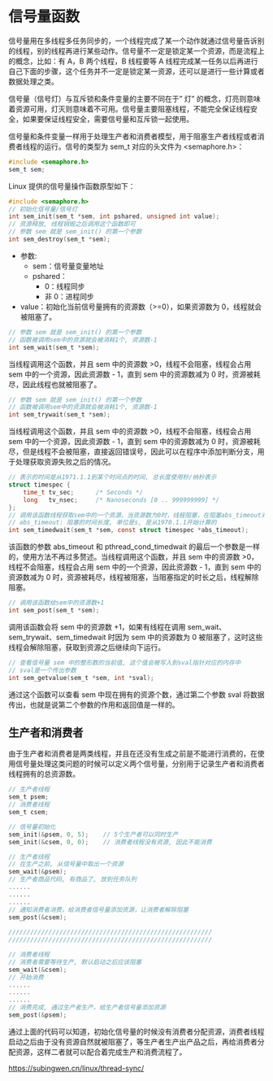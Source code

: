 # 信号量函数

信号量用在多线程多任务同步的，一个线程完成了某一个动作就通过信号量告诉别的线程，别的线程再进行某些动作。信号量不一定是锁定某一个资源，而是流程上的概念，比如：有 A，B 两个线程，B 线程要等 A 线程完成某一任务以后再进行自己下面的步骤，这个任务并不一定是锁定某一资源，还可以是进行一些计算或者数据处理之类。

信号量（信号灯）与互斥锁和条件变量的主要不同在于” 灯” 的概念，灯亮则意味着资源可用，灯灭则意味着不可用。信号量主要阻塞线程，不能完全保证线程安全，如果要保证线程安全，需要信号量和互斥锁一起使用。

信号量和条件变量一样用于处理生产者和消费者模型，用于阻塞生产者线程或者消费者线程的运行。信号的类型为 sem_t 对应的头文件为 <semaphore.h>：

```C
#include <semaphore.h>
sem_t sem;
```

Linux 提供的信号量操作函数原型如下：

```C
#include <semaphore.h>
// 初始化信号量/信号灯
int sem_init(sem_t *sem, int pshared, unsigned int value);
// 资源释放, 线程销毁之后调用这个函数即可
// 参数 sem 就是 sem_init() 的第一个参数            
int sem_destroy(sem_t *sem);
```

- 参数:
  - sem：信号量变量地址
  - pshared：
    - 0：线程同步
    - 非 0：进程同步
- value：初始化当前信号量拥有的资源数（>=0），如果资源数为 0，线程就会被阻塞了。

```C
// 参数 sem 就是 sem_init() 的第一个参数  
// 函数被调用sem中的资源就会被消耗1个, 资源数-1
int sem_wait(sem_t *sem);
```

当线程调用这个函数，并且 sem 中的资源数 >0，线程不会阻塞，线程会占用 sem 中的一个资源，因此资源数 - 1，直到 sem 中的资源数减为 0 时，资源被耗尽，因此线程也就被阻塞了。

```C
// 参数 sem 就是 sem_init() 的第一个参数  
// 函数被调用sem中的资源就会被消耗1个, 资源数-1
int sem_trywait(sem_t *sem);
```

当线程调用这个函数，并且 sem 中的资源数 >0，线程不会阻塞，线程会占用 sem 中的一个资源，因此资源数 - 1，直到 sem 中的资源数减为 0 时，资源被耗尽，但是线程不会被阻塞，直接返回错误号，因此可以在程序中添加判断分支，用于处理获取资源失败之后的情况。

```C
// 表示的时间是从1971.1.1到某个时间点的时间, 总长度使用秒/纳秒表示
struct timespec {
	time_t tv_sec;      /* Seconds */
	long   tv_nsec;     /* Nanoseconds [0 .. 999999999] */
};
// 调用该函数线程获取sem中的一个资源，当资源数为0时，线程阻塞，在阻塞abs_timeout对应的时长之后，解除阻塞。
// abs_timeout: 阻塞的时间长度, 单位是s, 是从1970.1.1开始计算的
int sem_timedwait(sem_t *sem, const struct timespec *abs_timeout);
```

该函数的参数 abs_timeout 和 pthread_cond_timedwait 的最后一个参数是一样的，使用方法不再过多赘述。当线程调用这个函数，并且 sem 中的资源数 >0，线程不会阻塞，线程会占用 sem 中的一个资源，因此资源数 - 1，直到 sem 中的资源数减为 0 时，资源被耗尽，线程被阻塞，当阻塞指定的时长之后，线程解除阻塞。

```C
// 调用该函数给sem中的资源数+1
int sem_post(sem_t *sem);
```

调用该函数会将 sem 中的资源数 +1，如果有线程在调用 sem_wait、sem_trywait、sem_timedwait 时因为 sem 中的资源数为 0 被阻塞了，这时这些线程会解除阻塞，获取到资源之后继续向下运行。

```C
// 查看信号量 sem 中的整形数的当前值, 这个值会被写入到sval指针对应的内存中
// sval是一个传出参数
int sem_getvalue(sem_t *sem, int *sval);
```

通过这个函数可以查看 sem 中现在拥有的资源个数，通过第二个参数 sval 将数据传出，也就是说第二个参数的作用和返回值是一样的。

## 生产者和消费者
由于生产者和消费者是两类线程，并且在还没有生成之前是不能进行消费的，在使用信号量处理这类问题的时候可以定义两个信号量，分别用于记录生产者和消费者线程拥有的总资源数。

```C
// 生产者线程 
sem_t psem;
// 消费者线程
sem_t csem;

// 信号量初始化
sem_init(&psem, 0, 5);    // 5个生产者可以同时生产
sem_init(&csem, 0, 0);    // 消费者线程没有资源, 因此不能消费

// 生产者线程
// 在生产之前, 从信号量中取出一个资源
sem_wait(&psem);	
// 生产者商品代码, 有商品了, 放到任务队列
......	 
......
......
// 通知消费者消费，给消费者信号量添加资源，让消费者解除阻塞
sem_post(&csem);
	
////////////////////////////////////////////////////////
////////////////////////////////////////////////////////

// 消费者线程
// 消费者需要等待生产, 默认启动之后应该阻塞
sem_wait(&csem);
// 开始消费
......
......
......
// 消费完成, 通过生产者生产，给生产者信号量添加资源
sem_post(&psem);
```

通过上面的代码可以知道，初始化信号量的时候没有消费者分配资源，消费者线程启动之后由于没有资源自然就被阻塞了，等生产者生产出产品之后，再给消费者分配资源，这样二者就可以配合着完成生产和消费流程了。

https://subingwen.cn/linux/thread-sync/

